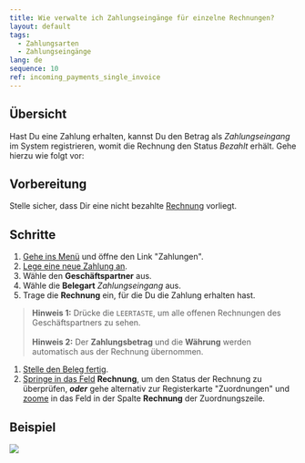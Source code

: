 ```yaml
---
title: Wie verwalte ich Zahlungseingänge für einzelne Rechnungen?
layout: default
tags:
  - Zahlungsarten
  - Zahlungseingänge
lang: de
sequence: 10
ref: incoming_payments_single_invoice
---
```


## Übersicht
Hast Du eine Zahlung erhalten, kannst Du den Betrag als *Zahlungseingang* im System registrieren, womit die Rechnung den Status *Bezahlt* erhält. Gehe hierzu wie folgt vor:

## Vorbereitung
Stelle sicher, dass Dir eine nicht bezahlte  [Rechnung](Zu_Auftrag_Rechnung_erstellen) vorliegt.

## Schritte
1. [Gehe ins Menü](Menu) und öffne den Link "Zahlungen".
1. [Lege eine neue Zahlung an](Neuer_Datensatz_Fenster_Webui).
1. Wähle den **Geschäftspartner** aus.
1. Wähle die **Belegart** *Zahlungseingang* aus.
1. Trage die **Rechnung** ein, für die Du die Zahlung erhalten hast.
 >**Hinweis 1:** Drücke die `LEERTASTE`, um alle offenen Rechnungen des Geschäftspartners zu sehen.<br><br>
 >**Hinweis 2:** Der **Zahlungsbetrag** und die **Währung** werden automatisch aus der Rechnung übernommen.

1. [Stelle den Beleg fertig](BelegverarbeitungFertigstellen).
1. [Springe in das Feld](Springezu) **Rechnung**, um den Status der Rechnung zu überprüfen, ***oder*** gehe alternativ zur Registerkarte "Zuordnungen" und [zoome](Zoomen_in_Tabellenfeld) in das Feld in der Spalte **Rechnung** der Zuordnungszeile.

## Beispiel
![](assets/Zahlungseingaenge_Einzelrechnung.gif)
